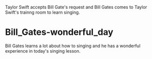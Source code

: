 Taylor Swift accepts Bill Gate's request and Bill Gates comes to Taylor Swift's trainng room to learn singing.

# Bill_Gates-wonderful_day
Bill Gates learns a lot about how to singing and he has a wonderful experience in today's singing lesson.
